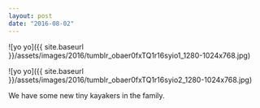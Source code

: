 ```yaml
---
layout: post
date: "2016-08-02"
---
```


![yo yo]({{ site.baseurl }}/assets/images/2016/tumblr_obaer0fxTQ1r16syio1_1280-1024x768.jpg)

![yo yo]({{ site.baseurl }}/assets/images/2016/tumblr_obaer0fxTQ1r16syio2_1280-1024x768.jpg)

We have some new tiny kayakers in the family.
